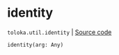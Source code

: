 # identity
`toloka.util.identity` | [Source code](https://github.com/Toloka/toloka-kit/blob/v1.1.0.post1/src/util/__init__.py#L60)

```python
identity(arg: Any)
```


